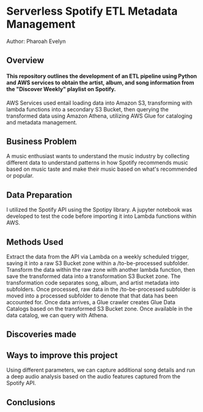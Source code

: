 # Serverless Spotify ETL Metadata Management

Author: Pharoah Evelyn

## Overview

#### This repository outlines the development of an ETL pipeline using Python and AWS services to obtain the artist, album, and song information from the "Discover Weekly" playlist on Spotify.

AWS Services used entail loading data into Amazon S3, transforming with lambda functions into a secondary S3 Bucket, then querying the transformed data using Amazon Athena, utilizing AWS Glue for cataloging and metadata management.

## Business Problem

A music enthusiast wants to understand the music industry by collecting different data to understand patterns in how Spotify recommends music based on music taste and make their music based on what's recommended or popular.

## Data Preparation

I utilized the Spotify API using the Spotipy library. A jupyter notebook was developed to test the code before importing it into Lambda functions within AWS.

## Methods Used

Extract the data from the API via Lambda on a weekly scheduled trigger, saving it into a raw S3 Bucket zone within a /to-be-processed subfolder.
Transform the data within the raw zone with another lambda function, then save the transformed data into a transformation S3 Bucket zone.
The transformation code separates song, album, and artist metadata into subfolders.
Once processed, raw data in the /to-be-processed subfolder is moved into a processed subfolder to denote that that data has been accounted for.
Once data arrives, a Glue crawler creates Glue Data Catalogs based on the transformed S3 Bucket zone. Once available in the data catalog, we can query with Athena.

## Discoveries made

## Ways to improve this project

Using different parameters, we can capture additional song details and run a deep audio analysis based on the audio features captured from the Spotify API.

## Conclusions
